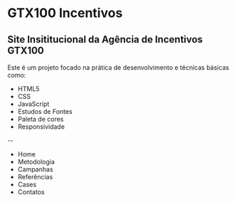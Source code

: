 # GTX100 Incentivos

## Site Insititucional da Agência de Incentivos __GTX100__

Este é um projeto focado na prática de desenvolvimento e técnicas básicas como:
* HTML5
* CSS
* JavaScript
* Estudos de Fontes
* Paleta de cores
* Responsividade

--

* Home
* Metodologia
* Campanhas
* Referências
* Cases
* Contatos